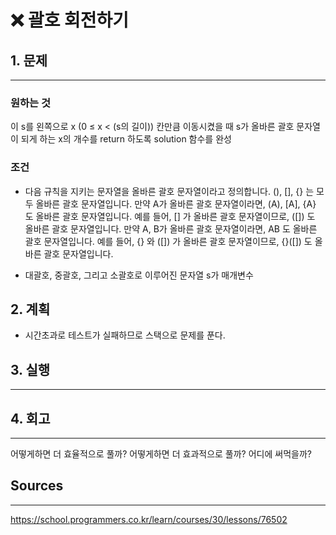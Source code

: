 # ❌ 괄호 회전하기

## 1. 문제

---

### 원하는 것

이 s를 왼쪽으로 x (0 ≤ x < (s의 길이)) 칸만큼 이동시켰을 때 s가 올바른 괄호 문자열이 되게 하는 x의 개수를 return 하도록 solution 함수를 완성

### 조건

- 다음 규칙을 지키는 문자열을 올바른 괄호 문자열이라고 정의합니다.
  (), [], {} 는 모두 올바른 괄호 문자열입니다.
  만약 A가 올바른 괄호 문자열이라면, (A), [A], {A} 도 올바른 괄호 문자열입니다. 예를 들어, [] 가 올바른 괄호 문자열이므로, ([]) 도 올바른 괄호 문자열입니다.
  만약 A, B가 올바른 괄호 문자열이라면, AB 도 올바른 괄호 문자열입니다. 예를 들어, {} 와 ([]) 가 올바른 괄호 문자열이므로, {}([]) 도 올바른 괄호 문자열입니다.

- 대괄호, 중괄호, 그리고 소괄호로 이루어진 문자열 s가 매개변수

## 2. 계획

- 시간초과로 테스트가 실패하므로 스택으로 문제를 푼다.

## 3. 실행

---

## 4. 회고

---

어떻게하면 더 효율적으로 풀까?
어떻게하면 더 효과적으로 풀까?
어디에 써먹을까?

## Sources

---

https://school.programmers.co.kr/learn/courses/30/lessons/76502

